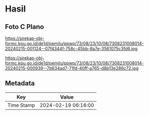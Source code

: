 # Hasil

## Foto C Plano

https://sirekap-obj-formc.kpu.go.id/de1d/pemilu/ppwp/73/08/23/10/08/7308231008014-20240215-001124--07f4344f-758c-45bb-8a7e-3561075c3fd6.jpg

https://sirekap-obj-formc.kpu.go.id/de1d/pemilu/ppwp/73/08/23/10/08/7308231008014-20240215-000939--7b634ad7-71fd-40ff-a765-d8b13e286c72.jpg


## Metadata

| Key        | Value               |
| ---------- | ------------------- |
| Time Stamp | 2024-02-19 06:16:00 |



